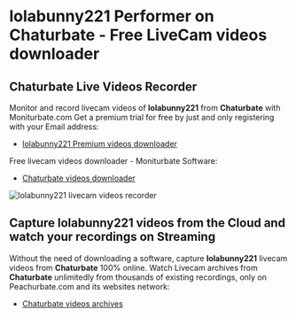 # lolabunny221 Performer on Chaturbate - Free LiveCam videos downloader

## Chaturbate Live Videos Recorder

Monitor and record livecam videos of **lolabunny221** from **Chaturbate** with Moniturbate.com
Get a premium trial for free by just and only registering with your Email address:
* [lolabunny221 Premium videos downloader](https://moniturbate.com/request-demo-licence-key.html)

Free livecam videos downloader - Moniturbate Software:
* [Chaturbate videos downloader](https://moniturbate.com/moniturbate-download-software.html)

![lolabunny221 livecam videos recorder](https://peachurnet.com/templates/moniturbate-software.png)


## Capture lolabunny221 videos from the Cloud and watch your recordings on Streaming

Without the need of downloading a software, capture **lolabunny221** livecam videos from **Chaturbate** 100% online.
Watch Livecam archives from **Chaturbate** unlimitedly from thousands of existing recordings, only on Peachurbate.com and its websites network:
* [Chaturbate videos archives](https://peachurnet.com/)